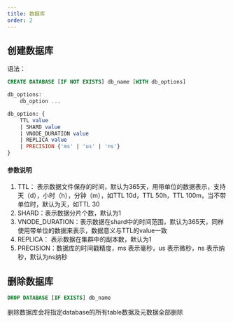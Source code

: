 ```yaml
---
title: 数据库
order: 2
---
```


## **创建数据库**

语法：
```sql
CREATE DATABASE [IF NOT EXISTS] db_name [WITH db_options]

db_options:
    db_option ...

db_option: {
    TTL value
    | SHARD value
    | VNODE_DURATION value
    | REPLICA value
    | PRECISION {'ms' | 'us' | 'ns'}
}
```

#### 参数说明

1. TTL： 表示数据文件保存的时间，默认为365天，用带单位的数据表示，支持天（d），小时（h），分钟（m），如TTL 10d，TTL 50h，TTL 100m，当不带单位时，默认为天，如TTL 30
2. SHARD：表示数据分片个数，默认为1
3. VNODE_DURATION：表示数据在shard中的时间范围，默认为365天，同样使用带单位的数据来表示，数据意义与TTL的value一致
4. REPLICA： 表示数据在集群中的副本数，默认为1
5. PRECISION：数据库的时间戳精度，ms 表示毫秒，us 表示微秒，ns 表示纳秒，默认为ns纳秒

## 删除数据库

```sql
DROP DATABASE [IF EXISTS] db_name
```
删除数据库会将指定database的所有table数据及元数据全部删除

[//]: # (## **修改数据库参数**)

[//]: # (## **查看系统中所有数据库**)

[//]: # (## **显示一个数据库的创建语句**)

[//]: # (## **查看数据库参数**)